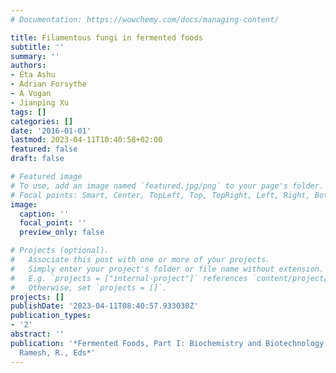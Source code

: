```yaml
---
# Documentation: https://wowchemy.com/docs/managing-content/

title: Filamentous fungi in fermented foods
subtitle: ''
summary: ''
authors:
- Eta Ashu
- Adrian Forsythe
- A Vogan
- Jianping Xu
tags: []
categories: []
date: '2016-01-01'
lastmod: 2023-04-11T10:40:58+02:00
featured: false
draft: false

# Featured image
# To use, add an image named `featured.jpg/png` to your page's folder.
# Focal points: Smart, Center, TopLeft, Top, TopRight, Left, Right, BottomLeft, Bottom, BottomRight.
image:
  caption: ''
  focal_point: ''
  preview_only: false

# Projects (optional).
#   Associate this post with one or more of your projects.
#   Simply enter your project's folder or file name without extension.
#   E.g. `projects = ["internal-project"]` references `content/project/deep-learning/index.md`.
#   Otherwise, set `projects = []`.
projects: []
publishDate: '2023-04-11T08:40:57.933030Z'
publication_types:
- '2'
abstract: ''
publication: '*Fermented Foods, Part I: Biochemistry and Biotechnology; Didier, M.,
  Ramesh, R., Eds*'
---
```

